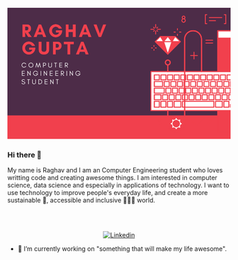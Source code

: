 <p align="center">
  
  <img src="https://github.com/raghavguptaa/raghavguptaa/blob/main/RAGHAV%20GUPTA.png">
</p>

### Hi there 👋

My name is Raghav and I am an Computer Engineering student who loves writting code and creating awesome things. I am interested in computer science, data science and especially in applications of technology. I want to use technology to improve people's everyday life, and create a more sustainable 🌱, accessible and inclusive 🧑‍🤝‍🧑 world.

<br><br>
<p align="center">
   <a href="https://www.linkedin.com/in/raghav-gupta-b618471ab/" target="_blank"><img src="https://img.shields.io/badge/LinkedIn-0077B5?style=for-the-badge&logo=linkedin&logoColor=white" alt="Linkedin"></a>
</p>


- 🔭 I’m currently working on "something that will make my life awesome". 



